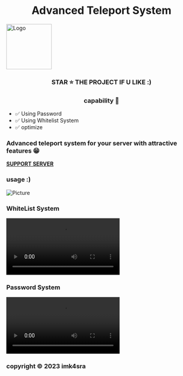 <h1 align='center'>Advanced Teleport System </h1> 
 <img src="https://cdn.discordapp.com/emojis/897728221813047327.webp?size=96&quality=lossless" alt="Logo" width="120" height="120">
  </a>
<h3 align='center'> STAR ⭐ THE PROJECT IF U LIKE :) </h3>

 <h3 align='center'> capability 📑 </h3>
 
- ✅ Using Password
- ✅ Using Whitelist System
- ✅ optimize 

   
<h3> Advanced teleport system for your server with attractive features 😁 </h3>
 </a> </div>

**[SUPPORT SERVER]([https://discord.gg/RXnU7Zpwnm](https://discord.gg/pider-reearch-center-916617195134529556))**

### usage :)
![Picture](https://cdn.discordapp.com/attachments/917202287817011250/1149391912277639248/Screenshot_2023-09-07_203656.png)

### WhiteList System
![Watch the video](https://cdn.discordapp.com/attachments/917202287817011250/1149391908200779866/2023.09.07-20.27.mp4)

### Password System
![Watch the video](https://cdn.discordapp.com/attachments/917202287817011250/1149391887149572136/2023.09.07-20.28.mp4)
### copyright ©️ 2023 imk4sra
